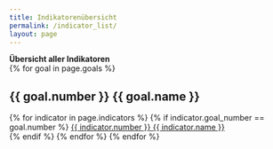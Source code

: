 ```yaml
---
title: Indikatorenübersicht
permalink: /indicator_list/
layout: page
---
```


<b>Übersicht aller Indikatoren</b>
<br>
{% for goal in page.goals %}
  <h2>{{ goal.number }} {{ goal.name }}</h2>
  {% for indicator in page.indicators %}
    {% if indicator.goal_number == goal.number %}
      <a href="{{ indicator.url }}"> {{ indicator.number }} {{ indicator.name }}</a><br>
    {% endif %}
  {% endfor %}
{% endfor %}

